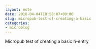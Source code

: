 ```yaml
---
layout: note
date: 2018-04-04T18:58:07+00:00
slug: micropub-test-of-creating-a-basic
categories:
- microblog
---
```

Micropub test of creating a basic h-entry

